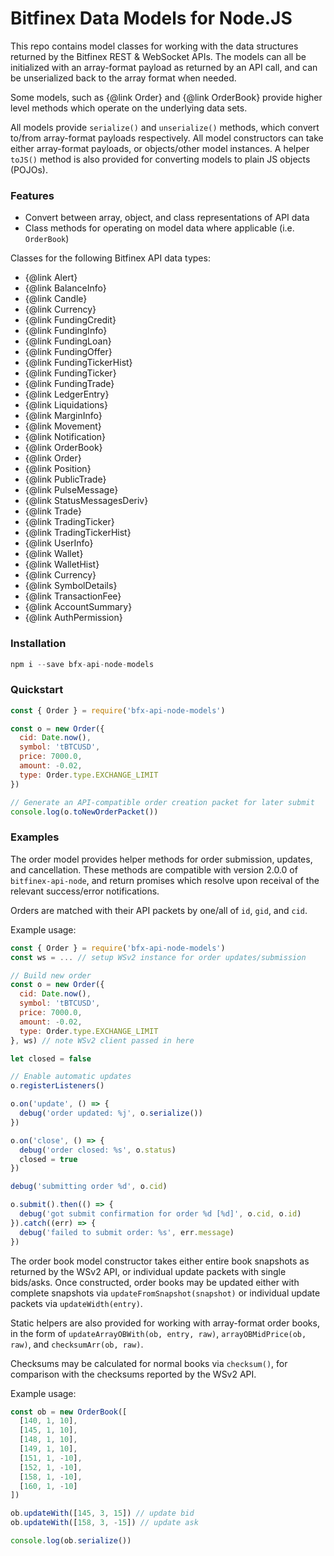 # Bitfinex Data Models for Node.JS

This repo contains model classes for working with the data structures returned
by the Bitfinex REST & WebSocket APIs. The models can all be initialized with
an array-format payload as returned by an API call, and can be unserialized
back to the array format when needed.

Some models, such as {@link Order} and {@link OrderBook} provide higher level
methods which operate on the underlying data sets.

All models provide `serialize()` and `unserialize()` methods, which convert
to/from array-format payloads respectively. All model constructors can take
either array-format payloads, or objects/other model instances. A helper
`toJS()` method is also provided for converting models to plain JS objects
(POJOs).

### Features

* Convert between array, object, and class representations of API data
* Class methods for operating on model data where applicable (i.e. `OrderBook`)

Classes for the following Bitfinex API data types:
* {@link Alert}
* {@link BalanceInfo}
* {@link Candle}
* {@link Currency}
* {@link FundingCredit}
* {@link FundingInfo}
* {@link FundingLoan}
* {@link FundingOffer}
* {@link FundingTickerHist}
* {@link FundingTicker}
* {@link FundingTrade}
* {@link LedgerEntry}
* {@link Liquidations}
* {@link MarginInfo}
* {@link Movement}
* {@link Notification}
* {@link OrderBook}
* {@link Order}
* {@link Position}
* {@link PublicTrade}
* {@link PulseMessage}
* {@link StatusMessagesDeriv}
* {@link Trade}
* {@link TradingTicker}
* {@link TradingTickerHist}
* {@link UserInfo}
* {@link Wallet}
* {@link WalletHist}
* {@link Currency}
* {@link SymbolDetails}
* {@link TransactionFee}
* {@link AccountSummary}
* {@link AuthPermission}

### Installation

```js
npm i --save bfx-api-node-models
```

### Quickstart

```js
const { Order } = require('bfx-api-node-models')

const o = new Order({
  cid: Date.now(),
  symbol: 'tBTCUSD',
  price: 7000.0,
  amount: -0.02,
  type: Order.type.EXCHANGE_LIMIT
})

// Generate an API-compatible order creation packet for later submit
console.log(o.toNewOrderPacket())
```

### Examples

The order model provides helper methods for order submission, updates, and cancellation. These methods are compatible with version 2.0.0 of `bitfinex-api-node`, and return promises which resolve upon receival of the relevant success/error notifications.

Orders are matched with their API packets by one/all of `id`, `gid`, and `cid`.

Example usage:
```js
const { Order } = require('bfx-api-node-models')
const ws = ... // setup WSv2 instance for order updates/submission

// Build new order
const o = new Order({
  cid: Date.now(),
  symbol: 'tBTCUSD',
  price: 7000.0,
  amount: -0.02,
  type: Order.type.EXCHANGE_LIMIT
}, ws) // note WSv2 client passed in here

let closed = false

// Enable automatic updates
o.registerListeners()

o.on('update', () => {
  debug('order updated: %j', o.serialize())
})

o.on('close', () => {
  debug('order closed: %s', o.status)
  closed = true
})

debug('submitting order %d', o.cid)

o.submit().then(() => {
  debug('got submit confirmation for order %d [%d]', o.cid, o.id)
}).catch((err) => {
  debug('failed to submit order: %s', err.message)
})
```

The order book model constructor takes either entire book snapshots as returned by the WSv2 API, or individual update packets with single bids/asks. Once constructed, order books may be updated either with complete snapshots via `updateFromSnapshot(snapshot)` or individual update packets via `updateWidth(entry)`.

Static helpers are also provided for working with array-format order books, in the form of `updateArrayOBWith(ob, entry, raw)`, `arrayOBMidPrice(ob, raw)`, and `checksumArr(ob, raw)`.

Checksums may be calculated for normal books via `checksum()`, for comparison with the checksums reported by the WSv2 API.

Example usage:
```js
const ob = new OrderBook([
  [140, 1, 10],
  [145, 1, 10],
  [148, 1, 10],
  [149, 1, 10],
  [151, 1, -10],
  [152, 1, -10],
  [158, 1, -10],
  [160, 1, -10]
])

ob.updateWith([145, 3, 15]) // update bid
ob.updateWith([158, 3, -15]) // update ask

console.log(ob.serialize())
```

